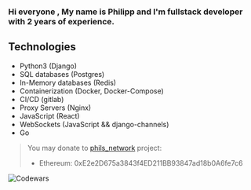 ### Hi everyone , My name is Philipp and I'm fullstack developer with 2 years of experience.

## Technologies
* Python3 (Django)
* SQL databases (Postgres)
* In-Memory databases (Redis)
* Containerization (Docker, Docker-Compose)
* CI/CD (gitlab)
* Proxy Servers (Nginx)
* JavaScript (React)
* WebSockets (JavaScript && django-channels)
* Go

> You may donate to [phils_network](https://github.com/PHILIPP111007/phils_network) project:
> * Ethereum: 0xE2e2D675a3843f4ED211BB93847ad18b0A6fe7c6

![Codewars](https://github.r2v.ch/codewars?user=Phil007197&top_languages=true&name=true&hide_clan=true&theme=purple_dark)
